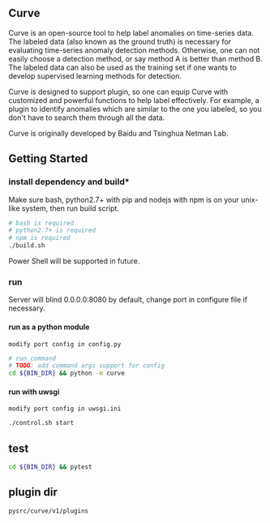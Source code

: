 Curve
---

Curve is an open-source tool to help label anomalies on time-series data. The labeled data (also known as the ground truth) is necessary for evaluating time-series anomaly detection methods. Otherwise, one can not easily choose a detection method, or say method A is better than method B. The labeled data can also be used as the training set if one wants to develop supervised learning methods for detection.

Curve is designed to support plugin, so one can equip Curve with customized and powerful functions to help label effectively. For example, a plugin to identify anomalies which are similar to the one you labeled, so you don't have to search them through all the data.

Curve is originally developed by Baidu and Tsinghua Netman Lab.


## Getting Started

### install dependency and build*

Make sure bash, python2.7+ with pip and nodejs with npm is on your unix-like system, then run build script.

```bash
# bash is required
# python2.7+ is required
# npm is required
./build.sh
```

Power Shell will be supported in future.

### run

Server will blind 0.0.0.0:8080 by default, change port in configure file if necessary.

#### run as a python module

```modify port config in config.py```

```bash
# run command
# TODO: add command args support for config
cd ${BIN_DIR} && python -m curve
```

#### run with uwsgi

```modify port config in uwsgi.ini```

```bash
./control.sh start
```

## test

```bash
cd ${BIN_DIR} && pytest
```

## plugin dir

```pysrc/curve/v1/plugins```

